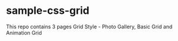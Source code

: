 # sample-css-grid
This repo contains 3 pages Grid Style - Photo Gallery, Basic Grid and Animation Grid
